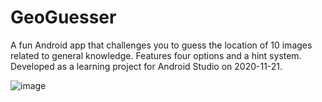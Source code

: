 # GeoGuesser
A fun Android app that challenges you to guess the location of 10 images related to general knowledge. Features four options and a hint system. Developed as a learning project for Android Studio on 2020-11-21.

![image](https://user-images.githubusercontent.com/73123760/233961576-1070b07d-40ba-414c-9337-912f7588071d.png)

